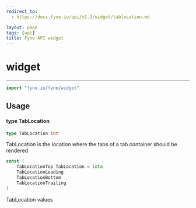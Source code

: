 ```yaml
---
redirect_to:
  - https://docs.fyne.io/api/v1.3/widget/tablocation.md

layout: page
tags: [api]
title: Fyne API widget
---
```



# widget
---
```go
import "fyne.io/fyne/widget"
```

## Usage

#### type TabLocation

```go
type TabLocation int
```

TabLocation is the location where the tabs of a tab container should be rendered

```go
const (
	TabLocationTop TabLocation = iota
	TabLocationLeading
	TabLocationBottom
	TabLocationTrailing
)
```
TabLocation values
